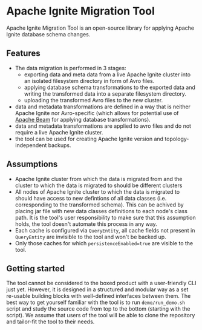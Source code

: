 # Apache Ignite Migration Tool

Apache Ignite Migration Tool is an open-source library for applying Apache Ignite database schema changes.

## Features
 - The data migration is performed in 3 stages:
   - exporting data and meta data from a live Apache Ignite cluster into an isolated filesystem directory in form of Avro files.
   - applying database schema transformations to the exported data and writing the transformed data into a separate filesystem directory.
   - uploading the transformed Avro files to the new cluster.
 - data and metadata transformations are defined in a way that is neither Apache Ignite nor Avro-specific (which allows for potential use of [Apache Beam](https://beam.apache.org/) for applying database transformations).
 -  data and metadata transformations are applied to avro files and do not require a live Apache Ignite cluster.
 -  the tool can be used for creating Apache Ignite version and topology-independent backups.


## Assumptions
 - Apache Ignite cluster from which the data is migrated from and the cluster to which the data is migrated to should be different clusters
 - All nodes of Apache Ignite cluster to which the data is migrated to should have access to new defintions of all data classes (i.e. corresponding to the transformed schema). This can be achived by placing jar file with new data classes definitions to each node's class path. It is the tool's user responsibility to make sure that this assumption holds, the tool doesn't automate this process in any way.
 - Each cache is configured via `QueryEntity`, all cache fields not present in `QueryEntity` are invisible to the tool and won't be backed up.
 - Only those caches for which `persistenceEnabled=true` are visible to the tool.


## Getting started
The tool cannot be considered to the boxed product with a user-friendly CLI just yet. However, it is designed in a structured and modular way as a set re-usable building blocks with well-defined interfaces between them. The best way to get yourself familiar with the tool is to run `demo/run_demo.sh` script and study the source code from top to the bottom (starting with the script). We assume that users of the tool will be able to clone the repository and tailor-fit the tool to their needs.
